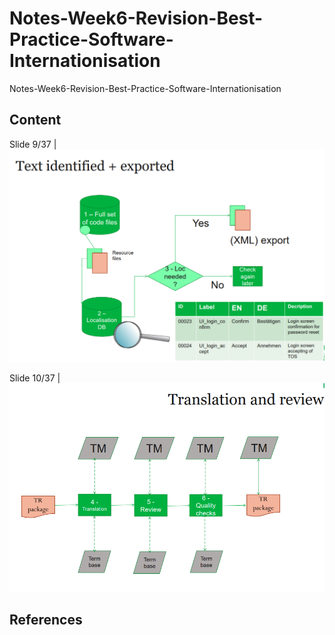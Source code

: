 # Notes-Week6-Revision-Best-Practice-Software-Internationisation
Notes-Week6-Revision-Best-Practice-Software-Internationisation

## Content

Slide 9/37 | [![static/images/Screenshot-2023-10-16-202738-Best-Prac-Slide-1.png](https://github.com/CoderSales/Notes-Week6-Revision-Best-Practice-Software-Internationisation/blob/main/static/images/Screenshot-2023-10-16-202738-Best-Prac-Slide-1.png)](https://learn.ul.ie/d2l/le/lessons/10835/topics/457621)

Slide 10/37 | [![static/images/Screenshot-2023-10-16-202738-Best-Prac-Slide-2.png](https://github.com/CoderSales/Notes-Week6-Revision-Best-Practice-Software-Internationisation/blob/main/static/images/Screenshot-2023-10-16-202738-Best-Prac-Slide-2.png)](https://learn.ul.ie/d2l/le/lessons/10835/topics/457621)

## References
